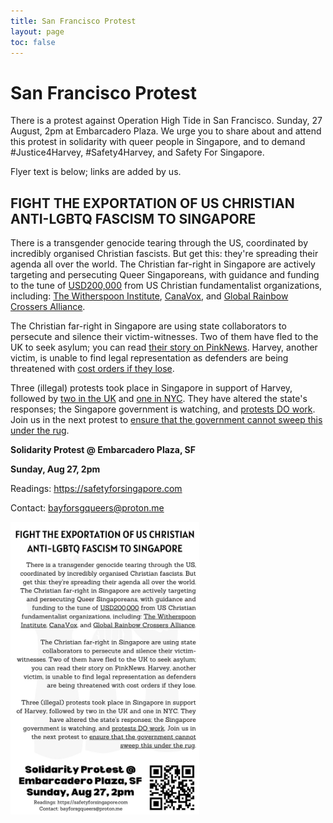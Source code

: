 ```yaml
---
title: San Francisco Protest
layout: page
toc: false
---
```


# San Francisco Protest
There is a protest against Operation High Tide in San Francisco. Sunday, 27 August, 2pm at Embarcadero Plaza. We urge you to share about and attend this protest in solidarity with queer people in Singapore, and to demand #Justice4Harvey, #Safety4Harvey, and Safety For Singapore.

Flyer text is below; links are added by us.

## FIGHT THE EXPORTATION OF US CHRISTIAN ANTI-LGBTQ FASCISM TO SINGAPORE

There is a transgender genocide tearing through the US, coordinated by incredibly organised Christian fascists. But get this: they're spreading their agenda all over the world. The Christian far-right in Singapore are actively targeting and persecuting Queer Singaporeans, with guidance and funding to the tune of <u>USD200,000</u> from US Christian fundamentalist organizations, including: <u>The Witherspoon Institute</u>, <u>CanaVox</u>, and <u>Global Rainbow Crossers Alliance</u>.

The Christian far-right in Singapore are using state collaborators to persecute and silence their victim-witnesses. Two of them have fled to the UK to seek asylum; you can read [their story on PinkNews](https://www.thepinknews.com/2023/07/14/singapore-lgbtq-queer-trans-asylum-attacks/). Harvey, another victim, is unable to find legal representation as defenders are being threatened with [cost orders if they lose](/#cost-orders-for-harveys-lawyer).

Three (illegal) protests took place in Singapore in support of Harvey, followed by [two in the UK](https://instagram.com/Safety4HarveyUK) and [one in NYC](https://instagram.com/Safety4HarveyUS). They have altered the state's responses; the Singapore government is watching, and <u>protests DO work</u>. Join us in the next protest to <u>ensure that the government cannot sweep this under the rug</u>.

**Solidarity Protest @ Embarcadero Plaza, SF**

**Sunday, Aug 27, 2pm**

Readings: https://safetyforsingapore.com

Contact: bayforsgqueers@proton.me

<img src="assets/SF-Protest-Flyer.jpg" width="60%" />